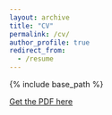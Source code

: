 ```yaml
---
layout: archive
title: "CV"
permalink: /cv/
author_profile: true
redirect_from:
  - /resume
---
```


{% include base_path %}

[Get the PDF here](../ryan_hynes_cv.pdf)
